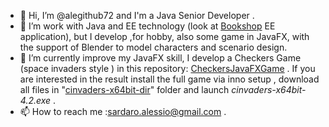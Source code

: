 - 👋 Hi, I’m @alegithub72 and I'm a Java Senior Developer .
- 👀 I’m work with Java and EE technology (look at [Bookshop](https://github.com/alegithub72/bookshop) EE application), but I develop ,for hobby, also some game in JavaFX, with the support of Blender to model characters and  scenario design.
- 🌱 I’m currently improve my JavaFX skill, I develop a Checkers Game (space invaders style ) in this repository: [CheckersJavaFXGame](https://github.com/alegithub72/checkersjavafx) . If you  are interested in the result install the full game via inno setup , download all files in "[cinvaders-x64bit-dir](https://github.com/alegithub72/alegithub72/tree/main/cinvaders-x64bit-dir)" folder and launch  _cinvaders-x64bit-4.2.exe_ .
- 📫 How to reach me :<sardaro.alessio@gmail.com> .

<!---
alegithub72/alegithub72 is a ✨ special ✨ repository because its `README.md` (this file) appears on your GitHub profile.
You can click the Preview link to take a look at your changes.
--->
